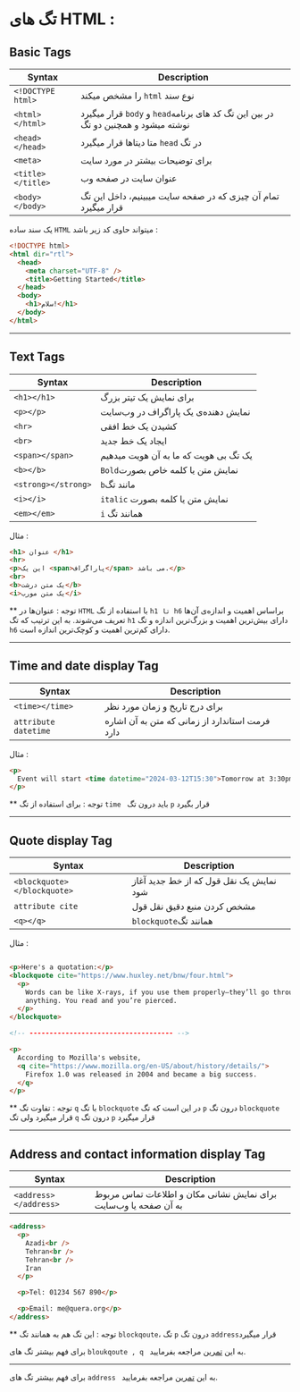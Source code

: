 # تگ های HTML :

## Basic Tags

| Syntax             | Description |
| -----------        | ----------- |
| `<!DOCTYPE html>`  |را مشخص میکند `html` نوع سند|
| `<html></html>`    |قرار میگیرد `body` و `head`در بین این تگ کد های برنامه نوشته میشود و همچنین دو تگ|
| `<head></head>`    |متا دیتاها قرار میگیرد `head`  در تگ |
| `<meta>`           |برای توضیحات بیشتر در مورد سایت|
| `<title></title>`  |عنوان سایت در صفحه وب|
| `<body></body>`    | تمام آن چیزی که در صفحه سایت میبینیم، داخل این تگ قرار میگیرد |

یک سند ساده `HTML` میتواند حاوی کد زیر باشد :
```html
<!DOCTYPE html>
<html dir="rtl">
  <head>
    <meta charset="UTF-8" />
    <title>Getting Started</title>
  </head>
  <body>
    <h1>سلام!</h1>
  </body>
</html>

 ```

---

## Text Tags

| Syntax             | Description |
| -----------        | ----------- |
| `<h1></h1>`        |برای نمایش یک تیتر بزرگ |
| `<p></p>`          |نمایش‌ دهنده‌ی یک پاراگراف در وب‌سایت|
| `<hr>`             | کشیدن یک خط افقی|
| `<br>`             |  ایجاد یک خط جدید |
| `<span></span>`    |یک تگ بی هویت که ما به آن هویت میدهیم|
| `<b></b>`          | `Bold`نمایش متن یا کلمه خاص بصورت |
| `<strong></strong>`| `b`مانند تگ |
| `<i></i>`          | `italic` نمایش متن یا کلمه بصورت |
| `<em></em>`        | `i` همانند تگ  |

مثال : 

```html
<h1> عنوان </h1> 
<hr>
<p>این یک <span>پاراگراف</span> می باشد.</p>
<br>
<b>یک متن درشت</b>
<i>یک متن مورب</i>

```
** 
توجه : عنوان‌ها در `HTML` با استفاده از تگ `h1 تا h6` براساس اهمیت و اندازه‌ی آن‌ها تعریف می‌شوند. به این ترتیب که تگ `h1` دارای بیش‌ترین اهمیت و بزرگ‌ترین اندازه و تگ `h6` دارای کم‌ترین اهمیت و کوچک‌ترین اندازه است.

---

## Time and date display Tag 


| Syntax              | Description |
| -----------         | ----------- |
| `<time></time>`     |برای درج تاریخ و زمان مورد نظر |
| `attribute datetime`|فرمت استاندارد از زمانی که متن به آن اشاره دارد|

مثال : 

```html
<p>
  Event will start <time datetime="2024-03-12T15:30">Tomorrow at 3:30pm</time>
</p>
```
**
توجه : برای استفاده از تگ `time ` باید درون تگ `p` قرار بگیرد 

---

## Quote display Tag


| Syntax              | Description |
| -----------                | ----------- |
| `<blockquote></blockquote>`|نمایش یک نقل قول که از خط جدید آغاز شود|
| `attribute cite`|مشخص کردن منبع دقیق نقل قول|
| `<q></q>`| `blockquote`همانند تگ|

مثال : 

```html

<p>Here's a quotation:</p>
<blockquote cite="https://www.huxley.net/bnw/four.html">
  <p>
    Words can be like X-rays, if you use them properly—they’ll go through
    anything. You read and you’re pierced.
  </p>
</blockquote>

<!-- ------------------------------------ -->

<p>
  According to Mozilla's website,
  <q cite="https://www.mozilla.org/en-US/about/history/details/">
    Firefox 1.0 was released in 2004 and became a big success.
  </q>
</p>


```
**
توجه : تفاوت تگ `q` با تگ `blockquote` در این است که تگ `p` درون تگ `blockquote` قرار میگیرد ولی تگ `q` درون تگ `p` قرار میگیرد

---

## Address and contact information display Tag


| Syntax              | Description |
| -----------                | ----------- |
| `<address></address>`|برای نمایش نشانی‌ مکان و اطلاعات تماس مربوط به آن صفحه یا وب‌سایت|

```html
<address>
  <p>
    Azadi<br />
    Tehran<br />
    Tehran<br />
    Iran
  </p>

  <p>Tel: 01234 567 890</p>

  <p>Email: me@quera.org</p>
</address>

```
**
توجه : این تگ هم به همانند تگ `blockqoute`، تگ `p`  درون تگ `address`قرار میگیرد


برای فهم بیشتر تگ های `bloukqoute , q ` به این [تمرین](https://github.com/Hossein-ali/HTML-course/tree/master/quote) مراجعه بفرمایید.

---
برای فهم بیشتر تگ های `address ` به این [تمرین](https://github.com/Hossein-ali/HTML-course/tree/master/simple-invitation) مراجعه بفرمایید.



